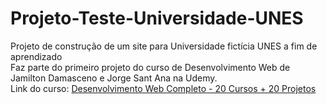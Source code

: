 # Projeto-Teste-Universidade-UNES
Projeto de construção de um site para Universidade fictícia UNES a fim de aprendizado <br>
Faz parte do primeiro projeto do curso de Desenvolvimento Web de Jamilton Damasceno e Jorge Sant Ana na Udemy. <br>
Link do curso: [Desenvolvimento Web Completo - 20 Cursos + 20 Projetos](https://www.udemy.com/share/101WqG3@rpmilb4DdiC8d3MUi9M_ezDiZuUQklSR1iV5-ZtRjcLQzVAIwNhfnNYzhC_6zYPCnw==/)
